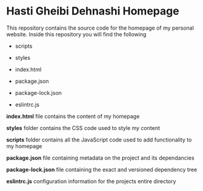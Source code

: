 # Hasti Gheibi Dehnashi Homepage
This repository contains the source code for the homepage of my personal website. Inside this repository you will find the following

* scripts

* styles

* index.html

* package.json

* package-lock.json

* eslintrc.js


**index.html** file contains the content of my homepage

**styles** folder contains the CSS code used to style my content

**scripts** folder contains all the JavaScript code used to add functionality to my homepage

**package.json** file containing metadata on the project and its dependancies

**package-lock.json** file containing the exact and versioned dependency tree

**eslintrc.js** configuration information for the projects entire directory

